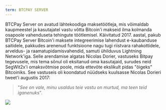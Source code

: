 ```yaml
---
term: BTCPAY SERVER
---
```


BTCPay Server on avatud lähtekoodiga maksetöötleja, mis võimaldab kaupmeestel ja kasutajatel vastu võtta Bitcoin'i makseid ilma kolmanda osapoole vahenduseta tehingute töötlemisel. Käivitatud 2017. aastal, pakub BTCPay Server Bitcoin'i maksete integreerimise lahendust e-kaubanduse saitidele, pakkudes arenenud funktsioone nagu tugi riistvara rahakottidele, arveldus- ja raamatupidamisvahendid, samuti ühilduvus Lightning Network'iga. Selle arendamise algatas Nicolas Dorier, vastuseks Bitpay tegevusele, mis tema sõnul oli eksitanud oma kasutajaid, surudes neid SegWit2x'i omaksvõtmise poole, mida ettevõte ekslikult pidas "õigeks" Bitcoiniks. See vastuseis oli koondatud nüüdseks kuulsasse Nicolas Dorieri tweet'i augustis 2017:

> "_See on vale, minu usaldus teie vastu on murtud, ma teen teid iganenuks_".

![](../../dictionnaire/assets/53.png)